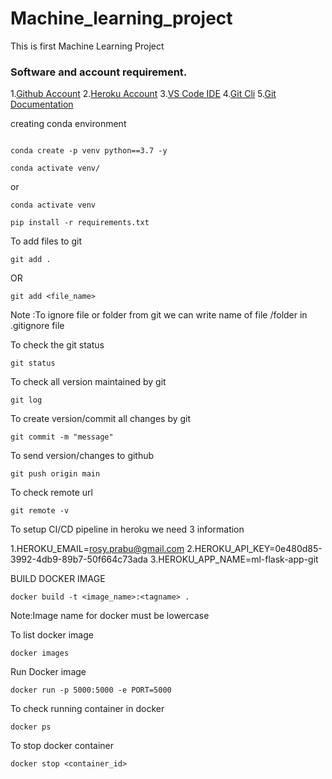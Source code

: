 # Machine_learning_project
This is first Machine Learning Project

### Software and account requirement.

1.[Github Account](https://github.com)
2.[Heroku Account](https://dashboard.heroku.com/login)
3.[VS Code IDE](https://code/visualstudio.com/download)
4.[Git Cli](https://git-scm.com/downloads) 
5.[Git Documentation](https://git-scm.com/docs/gittutorial)


creating conda environment
```

conda create -p venv python==3.7 -y

```

```
conda activate venv/
```
or
```
conda activate venv
```
```
pip install -r requirements.txt
```

To add files to git
```
git add .
```

OR
```
git add <file_name>
```

Note :To ignore file or folder from git we can write name of file /folder in .gitignore file

To check the git status 
```
git status
```
To check all version maintained by git
```
git log
```
To create version/commit all changes by git
```
git commit -m "message"
```
To send version/changes to  github

```
git push origin main
```

To check remote url
```
git remote -v
```
To setup CI/CD  pipeline in heroku we need 3 information


1.HEROKU_EMAIL=rosy.prabu@gmail.com
2.HEROKU_API_KEY=0e480d85-3992-4db9-89b7-50f664c73ada
3.HEROKU_APP_NAME=ml-flask-app-git

BUILD DOCKER IMAGE
```
docker build -t <image_name>:<tagname> .

```

Note:Image name for docker must be lowercase

To list docker image
```
docker images
```
Run Docker image
```
docker run -p 5000:5000 -e PORT=5000 

```
To check running container in docker
```
docker ps
```

To stop docker container
```
docker stop <container_id>
```